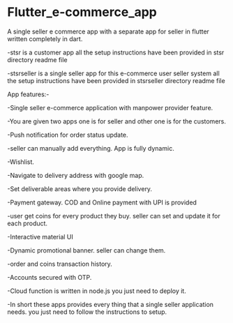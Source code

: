 # Flutter_e-commerce_app
 A single seller e commerce app with a separate app for seller in flutter written completely in dart.
 
 -stsr is a customer app
    all the setup instructions have been provided in stsr directory readme file
 
 -stsrseller is a single seller app for this e-commerce user seller system
    all the setup instructions have been provided in stsrseller directory readme file
   
  
 App features:-

-Single seller e-commerce application with manpower provider feature.

-You are given two apps one is for seller and other one is for the customers.

-Push notification for order status update.

-seller can manually add everything. App is fully dynamic.

-Wishlist.

-Navigate to delivery address with google map.

-Set deliverable areas where you provide delivery.

-Payment gateway. COD and Online payment with UPI is provided

-user get coins for every product they buy. seller can set and update it for each product.

-Interactive material UI

-Dynamic promotional banner. seller can  change them.

-order and coins transaction history.

-Accounts secured with OTP.

-Cloud function is written in node.js you just need to deploy it.

-In short these apps provides every thing that a single seller application needs. you just need to follow the instructions to setup. 



